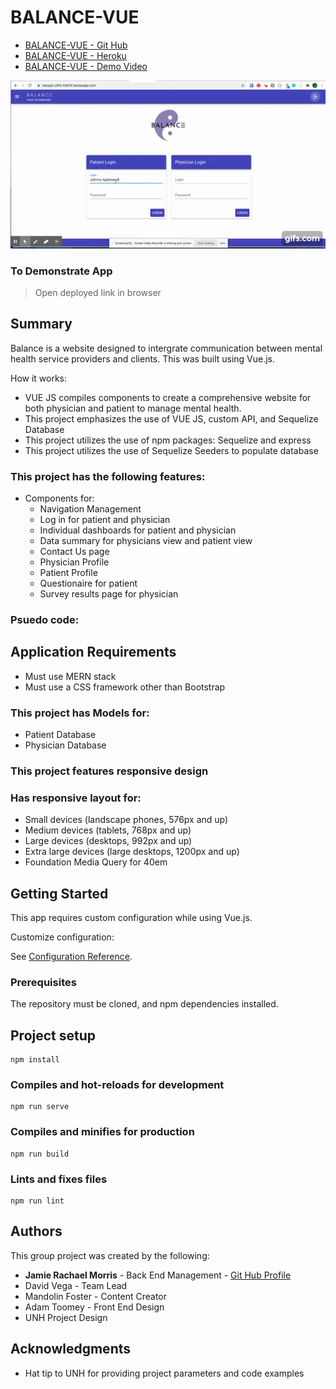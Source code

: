 # BALANCE-VUE


* [BALANCE-VUE - Git Hub](https://github.com/dvega920/BALANCE)
* [BALANCE-VUE - Heroku](https://tranquil-cliffs-63074.herokuapp.com/)
* [BALANCE-VUE - Demo Video](https://drive.google.com/file/d/1NQgZDIV8N003ShHEplUJ7ZKaZPlWWJIh/view)

![BALANCE-VUE-PATIENT - Demo](demo/Patient-gif.gif)

### To Demonstrate App
> Open deployed link in browser


## Summary

Balance is a website designed to intergrate communication between mental health service providers and clients. This was built using Vue.js. 

How it works: 

* VUE JS compiles components to create a comprehensive website for both physician and patient to manage mental health.
* This project emphasizes the use of VUE JS, custom API, and Sequelize Database
* This project utilizes the use of npm packages: Sequelize and express
* This project utilizes the use of Sequelize Seeders to populate database

### This project has the following features: 
* Components for: 
    * Navigation Management
    * Log in for patient and physician
    * Individual dashboards for patient and physician
    * Data summary for physicians view and patient view
    * Contact Us page
    * Physician Profile
    * Patient Profile
    * Questionaire for patient
    * Survey results page for physician

### Psuedo code:  
## Application Requirements
* Must use MERN stack
* Must use a CSS framework other than Bootstrap

### This project has Models for:
* Patient Database
* Physician Database

### This project features responsive design
### Has responsive layout for: 
* Small devices (landscape phones, 576px and up)
* Medium devices (tablets, 768px and up)
* Large devices (desktops, 992px and up)
* Extra large devices (large desktops, 1200px and up)
* Foundation Media Query for 40em


## Getting Started

This app requires custom configuration while using Vue.js. 

Customize configuration: 

See [Configuration Reference](https://cli.vuejs.org/config/).

### Prerequisites

The repository must be cloned, and npm dependencies installed. 

## Project setup
```
npm install
```

### Compiles and hot-reloads for development
```
npm run serve
```

### Compiles and minifies for production
```
npm run build
```

### Lints and fixes files
```
npm run lint
```
## Authors

This group project was created by the following: 

* **Jamie Rachael Morris**  - Back End Management - [Git Hub Profile](https://github.com/jamierachael)
* David Vega - Team Lead
* Mandolin Foster - Content Creator
* Adam Toomey - Front End Design
* UNH Project Design

## Acknowledgments

* Hat tip to UNH for providing project parameters and code examples


